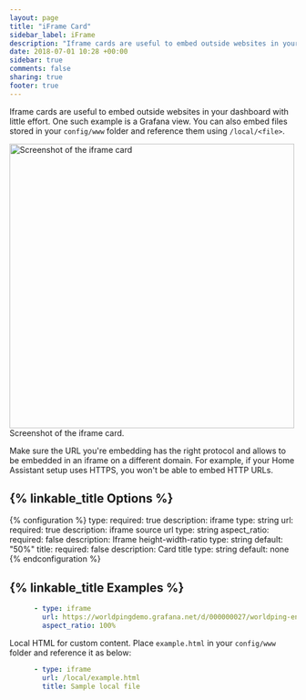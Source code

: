```yaml
---
layout: page
title: "iFrame Card"
sidebar_label: iFrame
description: "Iframe cards are useful to embed outside websites in your dashboard with little effort. One such example is a Grafana view."
date: 2018-07-01 10:28 +00:00
sidebar: true
comments: false
sharing: true
footer: true
---
```


Iframe cards are useful to embed outside websites in your dashboard with little effort. One such example is a Grafana view. You can also embed files stored in your `config/www` folder and reference them using `/local/<file>`.

<p class='img'>
<img width="500" src='/images/lovelace/lovelace_iframe.png' alt='Screenshot of the iframe card'>
Screenshot of the iframe card.
</p>

Make sure the URL you're embedding has the right protocol and allows to be embedded in an iframe on a different domain. For example, if your Home Assistant setup uses HTTPS, you won't be able to embed HTTP URLs.

## {% linkable_title Options %}

{% configuration %}
type:
  required: true
  description: iframe
  type: string
url:
  required: true
  description: iframe source url
  type: string
aspect_ratio:
  required: false
  description: Iframe height-width-ratio
  type: string
  default: "50%"
title:
  required: false
  description: Card title
  type: string
  default: none
{% endconfiguration %}

## {% linkable_title Examples %}

```yaml
      - type: iframe
        url: https://worldpingdemo.grafana.net/d/000000027/worldping-endpoint-summary?var-endpoint=www_amazon_com&var-probe=All&panelId=2&fullscreen&orgId=3&theme=light
        aspect_ratio: 100%
```

Local HTML for custom content. Place `example.html` in your `config/www` folder and reference it as below:

```yaml
      - type: iframe
        url: /local/example.html
        title: Sample local file
```
